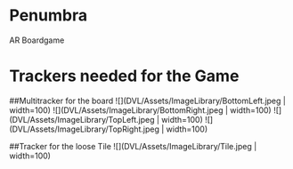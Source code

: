 # Penumbra
AR Boardgame

 # Trackers needed for the Game
 ##Multitracker for the board
![](DVL/Assets/ImageLibrary/BottomLeft.jpeg | width=100)
![](DVL/Assets/ImageLibrary/BottomRight.jpeg | width=100)
![](DVL/Assets/ImageLibrary/TopLeft.jpeg | width=100)
![](DVL/Assets/ImageLibrary/TopRight.jpeg | width=100)

##Tracker for the loose Tile
![](DVL/Assets/ImageLibrary/Tile.jpeg | width=100)
